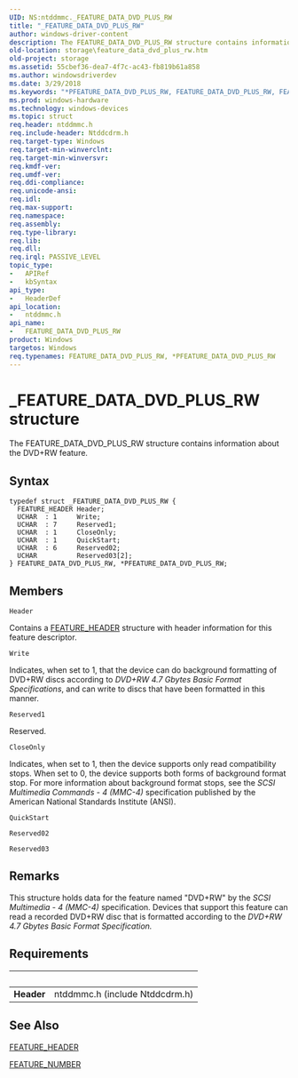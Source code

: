 ```yaml
---
UID: NS:ntddmmc._FEATURE_DATA_DVD_PLUS_RW
title: "_FEATURE_DATA_DVD_PLUS_RW"
author: windows-driver-content
description: The FEATURE_DATA_DVD_PLUS_RW structure contains information about the DVD+RW feature.
old-location: storage\feature_data_dvd_plus_rw.htm
old-project: storage
ms.assetid: 55cbef36-dea7-4f7c-ac43-fb819b61a858
ms.author: windowsdriverdev
ms.date: 3/29/2018
ms.keywords: "*PFEATURE_DATA_DVD_PLUS_RW, FEATURE_DATA_DVD_PLUS_RW, FEATURE_DATA_DVD_PLUS_RW structure [Storage Devices], PFEATURE_DATA_DVD_PLUS_RW, PFEATURE_DATA_DVD_PLUS_RW structure pointer [Storage Devices], _FEATURE_DATA_DVD_PLUS_RW, ntddmmc/FEATURE_DATA_DVD_PLUS_RW, ntddmmc/PFEATURE_DATA_DVD_PLUS_RW, storage.feature_data_dvd_plus_rw, structs-CD-ROM_8b49bf86-5e1a-42a3-9bb6-ba6afca60375.xml"
ms.prod: windows-hardware
ms.technology: windows-devices
ms.topic: struct
req.header: ntddmmc.h
req.include-header: Ntddcdrm.h
req.target-type: Windows
req.target-min-winverclnt: 
req.target-min-winversvr: 
req.kmdf-ver: 
req.umdf-ver: 
req.ddi-compliance: 
req.unicode-ansi: 
req.idl: 
req.max-support: 
req.namespace: 
req.assembly: 
req.type-library: 
req.lib: 
req.dll: 
req.irql: PASSIVE_LEVEL
topic_type:
-	APIRef
-	kbSyntax
api_type:
-	HeaderDef
api_location:
-	ntddmmc.h
api_name:
-	FEATURE_DATA_DVD_PLUS_RW
product: Windows
targetos: Windows
req.typenames: FEATURE_DATA_DVD_PLUS_RW, *PFEATURE_DATA_DVD_PLUS_RW
---
```


# _FEATURE_DATA_DVD_PLUS_RW structure
The FEATURE_DATA_DVD_PLUS_RW structure contains information about the DVD+RW feature.

## Syntax
```
typedef struct _FEATURE_DATA_DVD_PLUS_RW {
  FEATURE_HEADER Header;
  UCHAR  : 1     Write;
  UCHAR  : 7     Reserved1;
  UCHAR  : 1     CloseOnly;
  UCHAR  : 1     QuickStart;
  UCHAR  : 6     Reserved02;
  UCHAR          Reserved03[2];
} FEATURE_DATA_DVD_PLUS_RW, *PFEATURE_DATA_DVD_PLUS_RW;
```

## Members


`Header`

Contains a <a href="https://msdn.microsoft.com/library/windows/hardware/ff553848">FEATURE_HEADER</a> structure with header information for this feature descriptor.

`Write`

Indicates, when set to 1, that the device can do background formatting of DVD+RW discs according to <i>DVD+RW 4.7 Gbytes Basic Format Specifications</i>, and can write to discs that have been formatted in this manner.

`Reserved1`

Reserved.

`CloseOnly`

Indicates, when set to 1, then the device supports only read compatibility stops. When set to 0, the device supports both forms of background format stop. For more information about background format stops, see the <i>SCSI Multimedia Commands - 4 (MMC-4)</i> specification published by the American National Standards Institute (ANSI).

`QuickStart`



`Reserved02`



`Reserved03`



## Remarks
This structure holds data for the feature named "DVD+RW" by the <i>SCSI Multimedia - 4 (MMC-4) </i>specification. Devices that support this feature can read a recorded DVD+RW disc that is formatted according to the <i>DVD+RW 4.7 Gbytes Basic Format Specification. </i>

## Requirements
| &nbsp; | &nbsp; |
| ---- |:---- |
| **Header** | ntddmmc.h (include Ntddcdrm.h) |

## See Also

<a href="https://msdn.microsoft.com/library/windows/hardware/ff553848">FEATURE_HEADER</a>



<a href="https://msdn.microsoft.com/library/windows/hardware/ff553850">FEATURE_NUMBER</a>